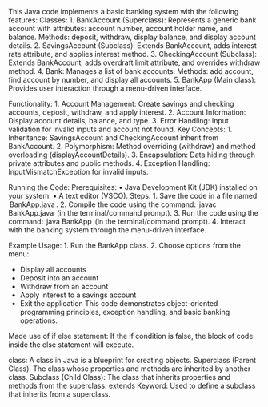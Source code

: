 This Java code implements a basic banking system with the following features: 
Classes: 
1.⁠ ⁠BankAccount (Superclass): 
Represents a generic bank account with attributes: account number, account holder name, and balance. 
Methods: deposit, withdraw, display balance, and display account details. 
2.⁠ ⁠SavingsAccount (Subclass): 
Extends BankAccount, adds interest rate attribute, and applies interest method. 
3.⁠ ⁠CheckingAccount (Subclass): 
Extends BankAccount, adds overdraft limit attribute, and overrides withdraw method. 
4.⁠ ⁠Bank: 
Manages a list of bank accounts. 
Methods: add account, find account by number, and display all accounts. 
5.⁠ ⁠BankApp (Main class): 
Provides user interaction through a menu-driven interface.

Functionality: 
1.⁠ ⁠Account Management: Create savings and checking accounts, deposit, withdraw, and apply interest. 
2.⁠ ⁠Account Information: Display account details, balance, and type. 
3.⁠ ⁠Error Handling: Input validation for invalid inputs and account not found. 
Key Concepts: 1.⁠ ⁠Inheritance: SavingsAccount and CheckingAccount inherit from BankAccount. 
2.⁠ ⁠Polymorphism: Method overriding (withdraw) and method overloading (displayAccountDetails). 
3.⁠ ⁠Encapsulation: Data hiding through private attributes and public methods. 
4.⁠ ⁠Exception Handling: InputMismatchException for invalid inputs.

Running the Code: Prerequisites: 
•⁠ ⁠Java Development Kit (JDK) installed on your system. 
•⁠ A text editor (VSCO). 
Steps: 
1.⁠ ⁠Save the code in a file named ⁠ BankApp.java ⁠. 
2.⁠ ⁠Compile the code using the command: ⁠ javac BankApp.java ⁠ (in the terminal/command prompt). 
3.⁠ ⁠Run the code using the command: ⁠ java BankApp ⁠ (in the terminal/command prompt). 
4.⁠ ⁠Interact with the banking system through the menu-driven interface.

Example Usage: 
1.⁠ ⁠Run the BankApp class. 
2.⁠ ⁠Choose options from the menu: 
- Display all accounts
- Deposit into an account 
- Withdraw from an account 
- Apply interest to a savings account 
- Exit the application This code demonstrates object-oriented programming principles, exception handling, and basic banking operations.

Made use of if else statement:
If the if condition is false, the block of code inside the else statement will execute.

class: A class in Java is a blueprint for creating objects.
Superclass (Parent Class): The class whose properties and methods are inherited by another class.
Subclass (Child Class): The class that inherits properties and methods from the superclass.
extends Keyword: Used to define a subclass that inherits from a superclass.
